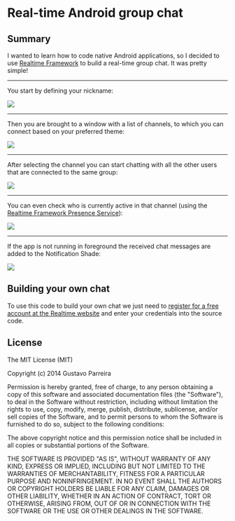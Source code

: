 # Real-time Android group chat #

## Summary ##
I wanted to learn how to code native Android applications, so I decided to use [Realtime Framework](http://framework.realtime.co/messaging) to build a real-time group chat. It was pretty simple!


----------

You start by defining your nickname:

![](https://raw.githubusercontent.com/Gustash/androidchat/master/screenshots/NickWindow.png)


----------

Then you are brought to a window with a list of channels, to which you can connect based on your preferred theme:

![](https://raw.githubusercontent.com/Gustash/androidchat/master/screenshots/ChannelSelection.png)


----------


After selecting the channel you can start chatting with all the other users that are connected to the same group:

![](https://raw.githubusercontent.com/Gustash/androidchat/master/screenshots/ChatWindow.png)


----------


You can even check who is currently active in that channel (using the [Realtime Framework Presence Service](http://messaging-public.realtime.co/documentation/starting-guide/presence.html)):

![](https://raw.githubusercontent.com/Gustash/androidchat/master/screenshots/ActiveUsers.png)


----------


If the app is not running in foreground the received chat messages are added to the Notification Shade:

![](https://raw.githubusercontent.com/Gustash/androidchat/master/screenshots/Notification.png)

## Building your own chat ##

To use this code to build your own chat we just need to [register for a free account at the Realtime website](https://accounts.realtime.co/signup/) and enter your credentials into the source code.

## License ##

The MIT License (MIT)

Copyright (c) 2014 Gustavo Parreira

Permission is hereby granted, free of charge, to any person obtaining a copy
of this software and associated documentation files (the "Software"), to deal
in the Software without restriction, including without limitation the rights
to use, copy, modify, merge, publish, distribute, sublicense, and/or sell
copies of the Software, and to permit persons to whom the Software is
furnished to do so, subject to the following conditions:

The above copyright notice and this permission notice shall be included in
all copies or substantial portions of the Software.

THE SOFTWARE IS PROVIDED "AS IS", WITHOUT WARRANTY OF ANY KIND, EXPRESS OR
IMPLIED, INCLUDING BUT NOT LIMITED TO THE WARRANTIES OF MERCHANTABILITY,
FITNESS FOR A PARTICULAR PURPOSE AND NONINFRINGEMENT. IN NO EVENT SHALL THE
AUTHORS OR COPYRIGHT HOLDERS BE LIABLE FOR ANY CLAIM, DAMAGES OR OTHER
LIABILITY, WHETHER IN AN ACTION OF CONTRACT, TORT OR OTHERWISE, ARISING FROM,
OUT OF OR IN CONNECTION WITH THE SOFTWARE OR THE USE OR OTHER DEALINGS IN
THE SOFTWARE.